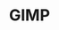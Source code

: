 ---
title: GIMP
crosslinks:
- youtubefactsbot
- u_imguralbumbot
- livven
- learnpython
- thelongdark
- john_yukis_bots
- thelabyrinthe
- logodesign
- simracing
- dragonsfuckingcars
- polandball
- sips
- identifythisfont
- photoshop
- youtubot
- xkcd
- writing
- softwaregore
- oddlysatisfying
- cutouts
---